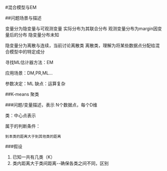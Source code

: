 #混合模型与EM

##问题场景与描述

变量分为隐变量与可观测变量
实际分布为其联合分布
观测变量分布为margin因变量后的分布
隐变量分布未知

隐变量分为离散与连续，当前讨论离散类
离散类，理解为将某些数据点分配给混合模型中的特定成分

寻找ML估计器方法：EM

应用场景：DM,PR,ML...

参数决定：ML
缺点：运算复杂

##K-means 聚类

###问题/变量描述，表示
N个数据点，每个D维   

类：中心点表示

属于的判断条件：

	到本类的距离大于到其他类的距离
###假设
1. 已知一共有几类（K）
2. 类内距离大于类间距离--确保各类之间不同，区别